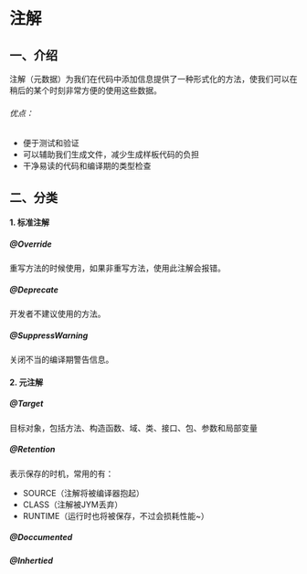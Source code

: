 # 注解

## 一、介绍

注解（元数据）为我们在代码中添加信息提供了一种形式化的方法，使我们可以在稍后的某个时刻非常方便的使用这些数据。

###### 优点：

- 便于测试和验证
- 可以辅助我们生成文件，减少生成样板代码的负担
- 干净易读的代码和编译期的类型检查

## 二、分类

#### 1. 标准注解

##### @Override

重写方法的时候使用，如果非重写方法，使用此注解会报错。

##### @Deprecate

开发者不建议使用的方法。

##### @SuppressWarning

关闭不当的编译期警告信息。

#### 2. 元注解

##### @Target

目标对象，包括方法、构造函数、域、类、接口、包、参数和局部变量

##### @Retention

表示保存的时机，常用的有：

- SOURCE（注解将被编译器抱起）
- CLASS（注解被JYM丢弃）
- RUNTIME（运行时也将被保存，不过会损耗性能~）

##### @Doccumented

##### @Inhertied



